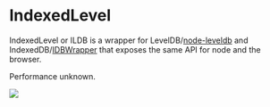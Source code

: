 IndexedLevel
============

IndexedLevel or ILDB is a wrapper for LevelDB/[node-leveldb](https://github.com/my8bird/node-leveldb/) and IndexedDB/[IDBWrapper](https://github.com/jensarps/IDBWrapper/) that exposes the same API for node and the browser.

Performance unknown.

![](http://i.minus.com/ihrIBHVtGlae4.jpg)